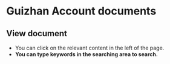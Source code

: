 # Guizhan Account documents

## View document

- You can click on the relevant content in the left of the page.
- **You can type keywords in the searching area to search.**
